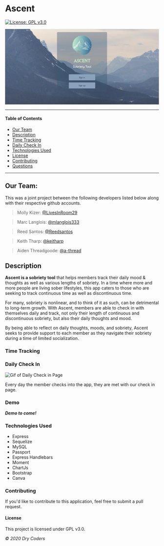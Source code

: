 # Ascent 
[![License: GPL v3.0](https://img.shields.io/badge/License-GPLv3-blue.svg)](https://choosealicense.com/licenses/gpl-3.0/)

![Image of start page of application](./public/img/md/front-page.png)

    
<!-- #### Deployed Link: [check us out on heroku!](link to come!) -->

---

#### Table of Contents
- [Our Team](#our)
- [Description](#description)
- [Time Tracking](#time)
- [Daily Check In](#daily)
- [Technologies Used](#technologies)
- [License](#license)
- [Contributing](#contributing)
- [Questions](#questions)

---

## Our Team:

This was a joint project between the following developers listed below along with their respective github accounts.
  
> Molly Kizer: [@LivesInRoom29](https://github.com/LivesInRoom29)

> Marc Langlois: [@mlanglois333](https://github.com/mlanglois333)

> Reed Santos: [@Reedsantos](https://github.com/Reedsantos)

> Keith Tharp: [@keitharp](https://github.com/keitharp)

> Aiden Threadgoode: [@a-thread](https://github.com/a-thread)

## Description

**Ascent is a sobriety tool** that helps members track their daily mood & thoughts as well as various lengths of sobriety. In a time where more and more people are living sober lifestyles, this app caters to those who are seeking to track continuous time as well as discontinuous time.

For many, sobriety is nonlinear, and to think of it as such, can be detrimental to long-term growth. With Ascent, members are able to check in with themselves daily and track, not only their length of continuous and discontinuous sobriety, but also their daily thoughts and mood.

By being able to reflect on daily thoughts, moods, and sobriety, Ascent seeks to provide support to each member as they navigate their sobriety during a time of limited socialization.


### Time Tracking 
<!-- ***Talk about counter, badges and such here*** -->

### Daily Check In

![Gif of Daily Check in Page](./public/img/md/daily.gif)

Every day the member checks into the app, they are met with our check in page.

### Demo 
***Demo to come!***

### Technologies Used
- Express
- Sequelize
- MySQL
- Passport
- Express Handlebars
- Moment
- ChartJs
- Bootstrap
- Canva

### Contributing
If you'd like to contribute to this application, feel free to submit a pull request.

#### License
This project is licensed under GPL v3.0. 

*© 2020 Dry Coders*
    